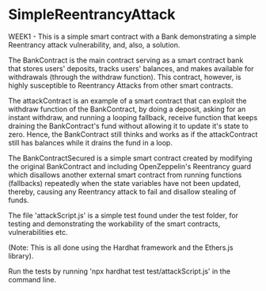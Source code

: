 # SimpleReentrancyAttack


WEEK1 - This is a simple smart contract with a Bank demonstrating a simple Reentrancy attack vulnerability, and, also, a solution.

The BankContract is the main contract serving as a smart contract bank that stores users' deposits, tracks users' balances, and makes available for withdrawals (through the withdraw function). This contract, however, is highly susceptible to Reentrancy Attacks from other smart contracts.

The attackContract is an example of a smart contract that can exploit the withdraw function of the BankContract, by doing a deposit, asking for an instant withdraw, and running a looping fallback, receive function that keeps draining the BankContract's fund without allowing it to update it's state to zero. Hence, the BankContract still thinks and works as if the attackContract still has balances while it drains the fund in a loop.

The BankContractSecured is a simple smart contract created by modifying the original BankContract and including OpenZeppelin's Reentrancy guard which disallows another external smart contract from running functions (fallbacks) repeatedly when the state variables have not been updated, thereby, causing any Reentrancy attack to fail and disallow stealing of funds.

The file 'attackScript.js' is a simple test found under the test folder, for testing and demonstrating the workability of the smart contracts, vulnerabilities etc.

(Note: This is all done using the Hardhat framework and the Ethers.js library).

Run the tests by running 'npx hardhat test test/attackScript.js' in the command line.
